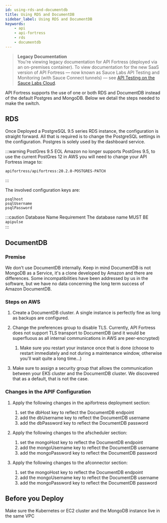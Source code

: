 ```yaml
---
id: using-rds-and-documentdb
title: Using RDS and DocumentDB
sidebar_label: Using RDS and DocumentDB
keywords:
    - api
    - api-fortress
    - rds
    - documentdb
---
```


<head>
  <meta name="robots" content="noindex" />
</head>

>**Legacy Documentation**<br/>You're viewing legacy documentation for API Fortress (deployed via an on-premises container). To view documentation for the new SaaS version of API Fortress &#8212; now known as Sauce Labs API Testing and Monitoring (with Sauce Connect tunnels) &#8212; see [API Testing on the Sauce Labs Cloud](/api-testing/).

API Fortress supports the use of one or both RDS and DocumentDB instead of the default Postgres and MongoDB. Below we detail the steps needed to make the switch.  

## RDS

Once Deployed a PostgreSQL 9.5 series RDS instance, the configuration is straight forward. All that is required is to change the PostgreSQL settings in the configuration. Postgres is solely used by the dashboard service.  

:::warning PostGres 9.5 EOL
Amazon no longer supports PostGres 9.5, to use the current PostGres 12 in AWS you will need to change your API Fortress image to:

```sh
apifortress/apifortress:20.2.0-POSTGRES-PATCH
```
:::

The involved configuration keys are:

```
psqlhost  
psqlUsername  
psqlPassword
```

:::caution Database Name Requirement
The database name MUST BE `apipulse`  
:::

## DocumentDB

### Premise  

We don't use DocumentDB internally. Keep in mind DocumentDB is not MongoDB as a Service, it's a clone developed by Amazon and there are differences. Some incompatibilities have been addressed by us in the software, but we have no data concerning the long term success of Amazon DocumentDB.  

### Steps on AWS

1. Create a DocumentDB cluster. A single instance is perfectly fine as long as backups are configured.  

2. Change the preferences group to disable TLS. Currently, API Fortress does not support TLS transport to DocumentDB (and it would be superfluous as all internal communications in AWS are peer-encrypted)  
   1. Make sure you restart your instance once that is done (choose to restart immediately and not during a maintenance window, otherwise you'll wait quite a long time...)   
3. Make sure to assign a security group that allows the communication between your EKS cluster and the DocumentDB cluster. We discovered that as a default, that is not the case.  


### Changes in the APIF Configuration

1. Apply the following changes in the apifortress deployment section:  
   1. set the dbHost key to reflect the DocumentDB endpoint  
   2. add the dbUsername key to reflect the DocumentDB username  
   3. add the dbPassword key to reflect the DocumentDB password  

2. Apply the following changes to the afscheduler section:  
   1. set the mongoHost key to reflect the DocumentDB endpoint  
   2. add the mongoUsername key to reflect the DocumentDB username  
   3. add the mongoPassword key to reflect the DocumentDB password  

3. Apply the following changes to the afconnector section:  
   1. set the mongoHost key to reflect the DocumentDB endpoint  
   2. add the mongoUsername key to reflect the DocumentDB username  
   3. add the mongoPassword key to reflect the DocumentDB password  


## Before you Deploy
Make sure the Kubernetes or EC2 cluster and the MongoDB instance live in the same VPC
